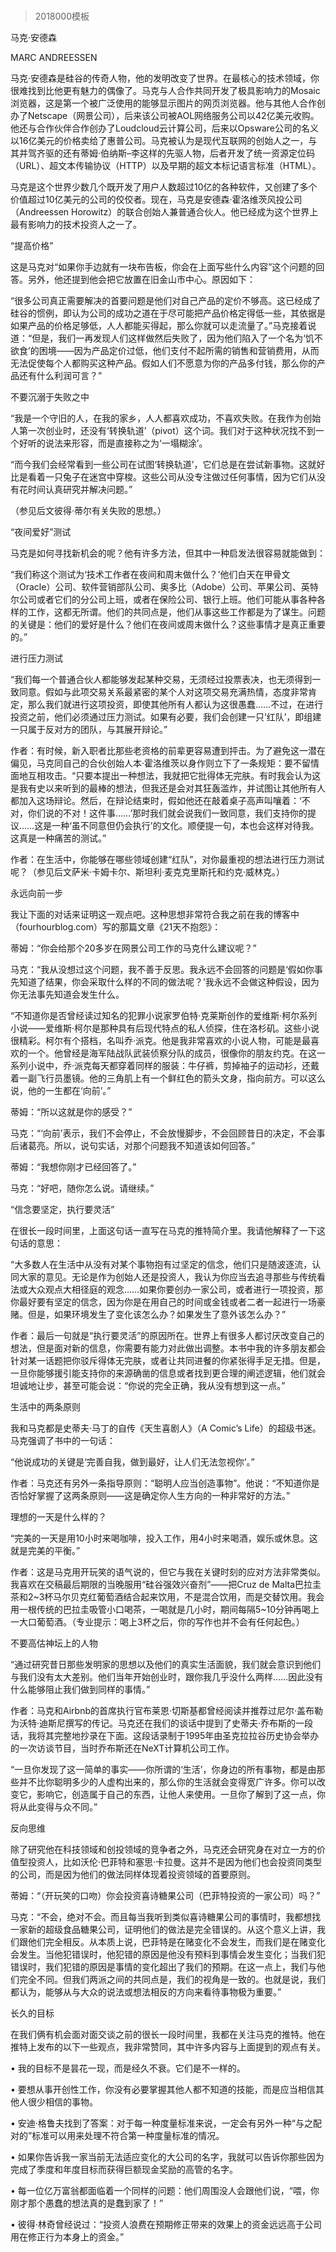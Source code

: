 # 
> 2018000模板




马克·安德森


MARC ANDREESSEN


马克·安德森是硅谷的传奇人物，他的发明改变了世界。在最核心的技术领域，你很难找到比他更有魅力的偶像了。马克与人合作共同开发了极具影响力的Mosaic浏览器，这是第一个被广泛使用的能够显示图片的网页浏览器。他与其他人合作创办了Netscape（网景公司），后来该公司被AOL网络服务公司以42亿美元收购。他还与合作伙伴合作创办了Loudcloud云计算公司，后来以Opsware公司的名义以16亿美元的价格卖给了惠普公司。马克被认为是现代互联网的创始人之一，与其并驾齐驱的还有蒂姆·伯纳斯–李这样的先驱人物，后者开发了统一资源定位码（URL）、超文本传输协议（HTTP）以及早期的超文本标记语言标准（HTML）。

马克是这个世界少数几个既开发了用户人数超过10亿的各种软件，又创建了多个价值超过10亿美元的公司的佼佼者。现在，马克是安德森·霍洛维茨风投公司（Andreessen Horowitz）的联合创始人兼普通合伙人。他已经成为这个世界上最有影响力的技术投资人之一了。


“提高价格”

这是马克对“如果你手边就有一块布告板，你会在上面写些什么内容”这个问题的回答。另外，他还提到他会把它放置在旧金山市中心。原因如下：

“很多公司真正需要解决的首要问题是他们对自己产品的定价不够高。这已经成了硅谷的惯例，即认为公司的成功之道在于尽可能把产品价格定得低一些，其依据是如果产品的价格足够低，人人都能买得起，那么你就可以走流量了。”马克接着说道：“但是，我们一再发现人们这样做然后失败了，因为他们陷入了一个名为‘饥不欲食’的困境——因为产品定价过低，他们支付不起所需的销售和营销费用，从而无法促使每个人都购买这种产品。假如人们不愿意为你的产品多付钱，那么你的产品还有什么利润可言？”


不要沉溺于失败之中

“我是一个守旧的人，在我的家乡，人人都喜欢成功，不喜欢失败。在我作为创始人第一次创业时，还没有‘转换轨道’（pivot）这个词。我们对于这种状况找不到一个好听的说法来形容，而是直接称之为‘一塌糊涂’。

“而今我们会经常看到一些公司在试图‘转换轨道’，它们总是在尝试新事物。这就好比是看着一只兔子在迷宫中穿梭。这些公司从没专注做过任何事情，因为它们从没有花时间认真研究并解决问题。”

（参见后文彼得·蒂尔有关失败的思想。）


“夜间爱好”测试

马克是如何寻找新机会的呢？他有许多方法，但其中一种启发法很容易就能做到：

“我们称这个测试为‘技术工作者在夜间和周末做什么？’他们白天在甲骨文（Oracle）公司、软件营销部队公司、奥多比（Adobe）公司、苹果公司、英特尔公司或者它们的分公司上班，或者在保险公司、银行上班。他们可能从事各种各样的工作，这都无所谓。他们的共同点是，他们从事这些工作都是为了谋生。问题的关键是：他们的爱好是什么？他们在夜间或周末做什么？这些事情才是真正重要的。”


进行压力测试

“我们每一个普通合伙人都能够发起某种交易，无须经过投票表决，也无须得到一致同意。假如与此项交易关系最紧密的某个人对这项交易充满热情，态度非常肯定，那么我们就进行这项投资，即使其他所有人都认为这很愚蠢……不过，在进行投资之前，他们必须通过压力测试。如果有必要，我们会创建一只‘红队’，即组建一只属于反对方的团队，与其展开辩论。”


作者：有时候，新入职者比那些老资格的前辈更容易遭到抨击。为了避免这一潜在偏见，马克同自己的合伙创始人本·霍洛维茨以身作则立下了一条规矩：要不留情面地互相攻击。“只要本提出一种想法，我就把它批得体无完肤。有时我会认为这是我有史以来听到的最棒的想法，但我还是会对其狂轰滥炸，并试图让其他所有人都加入这场辩论。然后，在辩论结束时，假如他还在敲着桌子高声叫嚷着：‘不对，你们说的不对！这件事……’那时我们就会说我们一致同意，我们支持你的提议……这是一种‘虽不同意但仍会执行’的文化。顺便提一句，本也会这样对待我。这真是一种痛苦的测试。”




作者：在生活中，你能够在哪些领域创建“红队”，对你最重视的想法进行压力测试呢？（参见后文萨米·卡姆卡尔、斯坦利·麦克克里斯托和约克·威林克。）




永远向前一步

我让下面的对话来证明这一观点吧。这种思想非常符合我之前在我的博客中（fourhourblog.com）写的那篇文章《21天不抱怨》：

蒂姆：“你会给那个20多岁在网景公司工作的马克什么建议呢？”

马克：“我从没想过这个问题，我不善于反思。我永远不会回答的问题是‘假如你事先知道了结果，你会采取什么样的不同的做法呢？’我永远不会做这种假设，因为你无法事先知道会发生什么。

“不知道你是否曾经读过知名的犯罪小说家罗伯特·克莱斯创作的爱维斯·柯尔系列小说——爱维斯·柯尔是那种具有后现代特点的私人侦探，住在洛杉矶。这些小说很精彩。柯尔有个搭档，名叫乔·派克。他是我非常喜欢的小说人物，可能是最喜欢的一个。他曾经是海军陆战队武装侦察分队的成员，很像你的朋友约克。在这一系列小说中，乔·派克每天都穿着同样的服装：牛仔裤，剪掉袖子的运动衫，还戴着一副飞行员墨镜。他的三角肌上有一个鲜红色的箭头文身，指向前方。可以这么说，他的一生都在‘向前’。”

蒂姆：“所以这就是你的感受？”

马克：“‘向前’表示，我们不会停止，不会放慢脚步，不会回顾昔日的决定，不会事后诸葛亮。所以，说句实话，对那个问题我不知道该如何回答。”

蒂姆：“我想你刚才已经回答了。”

马克：“好吧，随你怎么说。请继续。”


“信念要坚定，执行要灵活”

在很长一段时间里，上面这句话一直写在马克的推特简介里。我请他解释了一下这句话的意思：

“大多数人在生活中从没有对某个事物抱有过坚定的信念，他们只是随波逐流，认同大家的意见。无论是作为创始人还是投资人，我认为你应当去追寻那些与传统看法或大众观点大相径庭的观念……如果你要创办一家公司，或者进行一项投资，那你最好要有坚定的信念，因为你是在用自己的时间或金钱或者二者一起进行一场豪赌。但是，如果环境发生了变化该怎么办？如果发生了意外该怎么办？”


作者：最后一句就是“执行要灵活”的原因所在。世界上有很多人都讨厌改变自己的想法，但是面对新的信息，你需要有能力对此做出调整。本书中我的许多朋友都会针对某一话题把你驳斥得体无完肤，或者让共同进餐的你紧张得手足无措。但是，一旦你能够援引能支持你的来源确凿的信息或者找到更合理的阐述逻辑，他们就会坦诚地让步，甚至可能会说：“你说的完全正确，我从没有想到这一点。”




生活中的两条原则

我和马克都是史蒂夫·马丁的自传《天生喜剧人》（A Comic’s Life）的超级书迷。马克强调了书中的一句话：

“他说成功的关键是‘完善自我，做到最好，让人们无法忽视你’。”


作者：马克还有另外一条指导原则：“聪明人应当创造事物”。他说：“不知道你是否恰好掌握了这两条原则——这是确定你人生方向的一种非常好的方法。”




理想的一天是什么样的？

“完美的一天是用10小时来喝咖啡，投入工作，用4小时来喝酒，娱乐或休息。这就是完美的平衡。”


作者：这是马克用开玩笑的语气说的，但它与我在关键时刻的应对方法非常类似。我喜欢在交稿最后期限的当晚服用“硅谷强效兴奋剂”——把Cruz de Malta巴拉圭茶和2~3杯马尔贝克红葡萄酒结合起来饮用，不是混合饮用，而是交替饮用。我会用一根传统的巴拉圭吸管小口喝茶，一喝就是几小时，期间每隔5~10分钟再喝上一大口葡萄酒。（专业提示：喝上3杯之后，你的写作也并不会有任何起色。）




不要高估神坛上的人物

“通过研究昔日那些发明家的思想以及他们的真实生活面貌，我们就会意识到他们与我们没有太大差别。他们当年开始创业时，跟你我几乎没什么两样……因此没有什么能够阻止我们做到同样的事情。”


作者：马克和Airbnb的首席执行官布莱恩·切斯基都曾经阅读并推荐过尼尔·盖布勒为沃特·迪斯尼撰写的传记。马克还在我们的谈话中提到了史蒂夫·乔布斯的一段话，我将其完整地抄录在下面。这段话录制于1995年由圣克拉拉谷历史协会举办的一次访谈节目，当时乔布斯还在NeXT计算机公司工作。

“一旦你发现了这一简单的事实——你所谓的‘生活’，你身边的所有事物，都是由那些并不比你聪明多少的人虚构出来的，那么你的生活就会变得宽广许多。你可以改变它，影响它，创造属于自己的东西，让他人来使用。一旦你了解到了这一点，你将从此变得与众不同。”




反向思维

除了研究他在科技领域和创投领域的竞争者之外，马克还会研究身在对立一方的价值型投资人，比如沃伦·巴菲特和塞思·卡拉曼。这并不是因为他们也会投资同类型的公司，而是因为他们的做法同样体现着投资领域的首要原则。

蒂姆：“（开玩笑的口吻）你会投资喜诗糖果公司（巴菲特投资的一家公司）吗？”

马克：“不会，绝对不会。而且每当我听到类似喜诗糖果公司的事情时，我都想找一家新的超级食品糖果公司，证明他们的做法是完全错误的。从这个意义上讲，我们跟他们完全相反。从本质上说，巴菲特是在赌变化不会发生，而我们是在赌变化会发生。当他犯错误时，他犯错的原因是他没有预料到事情会发生变化；当我们犯错误时，我们犯错的原因是事情的变化超出了我们的预期。在这一点上，我们与他们完全不同。但我们两派之间的共同点是，我们的视角是一致的。也就是说，我们都认为，能够从与大众的说法或想法相反的方向来看待事物极为重要。”


长久的目标

在我们俩有机会面对面交谈之前的很长一段时间里，我都在关注马克的推特。他在推特上发布的以下一些观点，我非常赞同，其中许多内容与上面提到的观点有关。


• 我的目标不是昙花一现，而是经久不衰。它们是不一样的。

• 要想从事开创性工作，你没有必要掌握其他人都不知道的技能，而是应当相信其他人很少相信的事物。

• 安迪·格鲁夫找到了答案：对于每一种度量标准来说，一定会有另外一种“与之配对的”标准可以用来处理不符合第一种度量标准的情况。

• 如果你告诉我一家当前无法适应变化的大公司的名字，我就可以告诉你那些因为完成了季度和年度目标而获得巨额现金奖励的高管的名字。

• 每一位亿万富翁都面临着一个同样的问题：他们周围没人会跟他们说，“喂，你刚才那个愚蠢的想法真的是蠢到家了！”

• 彼得·林奇曾经说过：“投资人浪费在预期修正带来的效果上的资金远远高于公司用在修正行为本身上的资金。”





